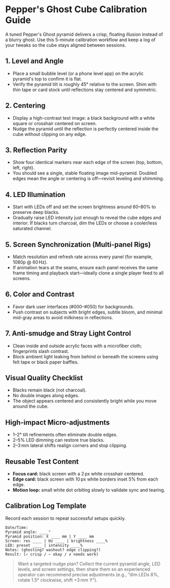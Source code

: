 # Pepper's Ghost Cube Calibration Guide

A tuned Pepper's Ghost pyramid delivers a crisp, floating illusion instead of a blurry ghost. Use this 5-minute calibration workflow and keep a log of your tweaks so the cube stays aligned between sessions.

## 1. Level and Angle
- Place a small bubble level (or a phone level app) on the acrylic pyramid's top to confirm it is flat.
- Verify the pyramid tilt is roughly 45° relative to the screen. Shim with thin tape or card stock until reflections stay centered and symmetric.

## 2. Centering
- Display a high-contrast test image: a black background with a white square or crosshair centered on screen.
- Nudge the pyramid until the reflection is perfectly centered inside the cube without clipping on any edge.

## 3. Reflection Parity
- Show four identical markers near each edge of the screen (top, bottom, left, right).
- You should see a single, stable floating image mid-pyramid. Doubled edges mean the angle or centering is off—revisit leveling and shimming.

## 4. LED Illumination
- Start with LEDs off and set the screen brightness around 60–80% to preserve deep blacks.
- Gradually raise LED intensity just enough to reveal the cube edges and interior. If blacks turn charcoal, dim the LEDs or choose a cooler/less saturated channel.

## 5. Screen Synchronization (Multi-panel Rigs)
- Match resolution and refresh rate across every panel (for example, 1080p @ 60 Hz).
- If animation tears at the seams, ensure each panel receives the same frame timing and playback start—ideally clone a single player feed to all screens.

## 6. Color and Contrast
- Favor dark user interfaces (#000–#050) for backgrounds.
- Push contrast on subjects with bright edges, subtle bloom, and minimal mid-gray areas to avoid milkiness in reflections.

## 7. Anti-smudge and Stray Light Control
- Clean inside and outside acrylic faces with a microfiber cloth; fingerprints slash contrast.
- Block ambient light leaking from behind or beneath the screens using felt tape or black paper baffles.

## Visual Quality Checklist
- Blacks remain black (not charcoal).
- No double images along edges.
- The object appears centered and consistently bright while you move around the cube.

## High-impact Micro-adjustments
- 1–2° tilt refinements often eliminate double edges.
- 2–5% LED dimming can restore true blacks.
- 2–3 mm lateral shifts realign corners and stop clipping.

## Reusable Test Content
- **Focus card:** black screen with a 2 px white crosshair centered.
- **Edge card:** black screen with 10 px white borders inset 5% from each edge.
- **Motion loop:** small white dot orbiting slowly to validate sync and tearing.

## Calibration Log Template
Record each session to repeat successful setups quickly.

```
Date/Time:
Pyramid angle: ____°
Pyramid position: X ____ mm | Y ____ mm
Screen: res ____ | Hz ____ | brightness ____%
LED: preset ____ | intensity ____%
Notes: (ghosting? washout? edge clipping?)
Result: (✓ crisp / ~ okay / ✗ needs work)
```

> Want a targeted nudge plan? Collect the current pyramid angle, LED levels, and screen settings, then share them so an experienced operator can recommend precise adjustments (e.g., “dim LEDs 8%, rotate 1.5° clockwise, shift +3 mm Y”).
